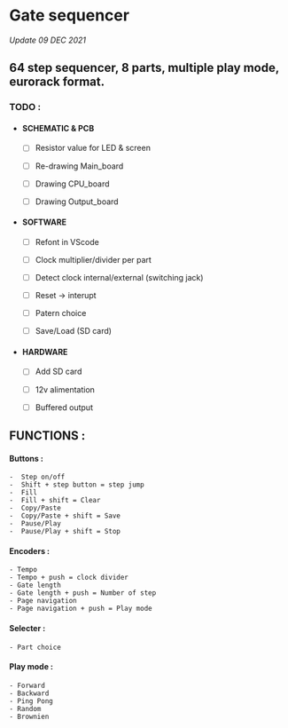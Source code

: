 
#   Gate sequencer
  *Update 09 DEC 2021*

##   64 step sequencer, 8 parts, multiple play mode, eurorack format.


###   TODO :
      
- ####     SCHEMATIC & PCB
	 - [ ] Resistor value for LED & screen
	 - [ ] Re-drawing Main_board
	 - [ ] Drawing CPU_board
	 - [ ] Drawing Output_board



- #### SOFTWARE
	 - [ ] Refont in VScode
	 - [ ] Clock multiplier/divider per part
	 - [ ] Detect clock internal/external (switching jack)
	 - [ ] Reset -> interupt
	 - [ ] Patern choice
	 - [ ] Save/Load (SD card)

  
 - #### HARDWARE
	 - [ ] Add SD card
	 - [ ] 12v alimentation
	 - [ ] Buffered output



##   FUNCTIONS :
#### Buttons  :
	-  Step on/off
	-  Shift + step button = step jump
	-  Fill
	-  Fill + shift = Clear
	-  Copy/Paste
	-  Copy/Paste + shift = Save
	-  Pause/Play
	-  Pause/Play + shift = Stop
	    

#### Encoders :
	- Tempo
	- Tempo + push = clock divider
	- Gate length
	- Gate length + push = Number of step
	- Page navigation
	- Page navigation + push = Play mode
	  
#### Selecter :
	- Part choice

#### Play mode :
	- Forward
	- Backward
	- Ping Pong
	- Random
	- Brownien
